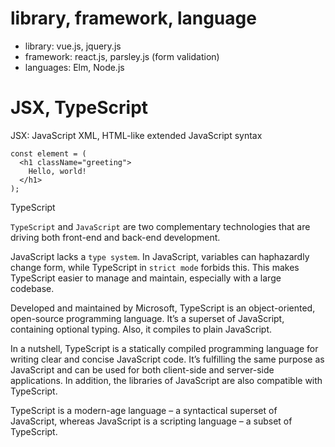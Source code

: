 # library, framework, language

- library: vue.js, jquery.js
- framework: react.js, parsley.js (form validation)
- languages: Elm, Node.js


# JSX, TypeScript

JSX: JavaScript XML, HTML-like extended JavaScript syntax 
```
const element = (
  <h1 className="greeting">
    Hello, world!
  </h1>
);
```

TypeScript

`TypeScript` and `JavaScript` are two complementary technologies that are driving both front-end and back-end development. 

JavaScript lacks a `type system`. In JavaScript, variables can haphazardly change form, while TypeScript in `strict mode` forbids this. This makes TypeScript easier to manage and maintain, especially with a large codebase.

Developed and maintained by Microsoft, TypeScript is an object-oriented, open-source programming language. It’s a superset of JavaScript, containing optional typing. Also, it compiles to plain JavaScript.

In a nutshell, TypeScript is a statically compiled programming language for writing clear and concise JavaScript code. It’s fulfilling the same purpose as JavaScript and can be used for both client-side and server-side applications. In addition, the libraries of JavaScript are also compatible with TypeScript.

TypeScript is a modern-age language – a syntactical superset of JavaScript, whereas JavaScript is a scripting language – a subset of TypeScript.